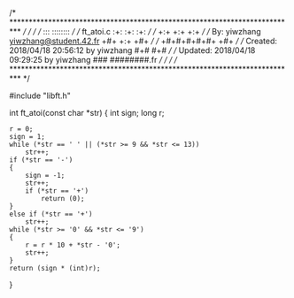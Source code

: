 /* ************************************************************************** */
/*                                                                            */
/*                                                        :::      ::::::::   */
/*   ft_atoi.c                                          :+:      :+:    :+:   */
/*                                                    +:+ +:+         +:+     */
/*   By: yiwzhang <yiwzhang@student.42.fr>          +#+  +:+       +#+        */
/*                                                +#+#+#+#+#+   +#+           */
/*   Created: 2018/04/18 20:56:12 by yiwzhang          #+#    #+#             */
/*   Updated: 2018/04/18 09:29:25 by yiwzhang         ###   ########.fr       */
/*                                                                            */
/* ************************************************************************** */

#include "libft.h"

int		ft_atoi(const char *str)
{
	int		sign;
	long	r;

	r = 0;
	sign = 1;
	while (*str == ' ' || (*str >= 9 && *str <= 13))
		str++;
	if (*str == '-')
	{
		sign = -1;
		str++;
		if (*str == '+')
			return (0);
	}
	else if (*str == '+')
		str++;
	while (*str >= '0' && *str <= '9')
	{
		r = r * 10 + *str - '0';
		str++;
	}
	return (sign * (int)r);
}
